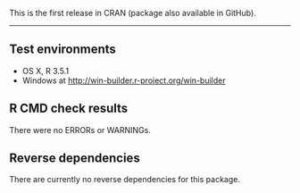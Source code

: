 This is the first release in CRAN (package also available in GitHub).

---

## Test environments
* OS X, R 3.5.1
* Windows at http://win-builder.r-project.org/win-builder

## R CMD check results

There were no ERRORs or WARNINGs.

## Reverse dependencies

There are currently no reverse dependencies for this package.
